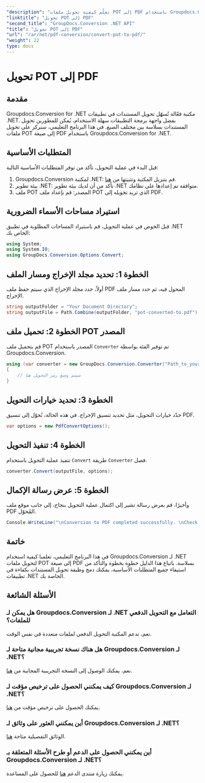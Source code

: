 ```yaml
---
"description": "تعلّم كيفية تحويل ملفات POT إلى PDF باستخدام Groupdocs.Conversion لـ .NET بسهولة. بسّط عملية تحويل مستنداتك باستخدام هذه الطريقة السهلة."
"linktitle": "تحويل POT إلى PDF"
"second_title": "GroupDocs.Conversion .NET API"
"title": "تحويل POT إلى PDF"
"url": "/ar/net/pdf-conversion/convert-pot-to-pdf/"
"weight": 22
type: docs
---
```

# تحويل POT إلى PDF

## مقدمة
Groupdocs.Conversion for .NET مكتبة فعّالة تُسهّل تحويل المستندات في تطبيقات .NET. بفضل واجهة برمجة التطبيقات سهلة الاستخدام، يُمكن للمطورين تحويل المستندات بسلاسة بين مختلف الصيغ. في هذا البرنامج التعليمي، سنركز على تحويل ملفات POT إلى صيغة PDF باستخدام Groupdocs.Conversion for .NET.
## المتطلبات الأساسية
قبل البدء في عملية التحويل، تأكد من توفر المتطلبات الأساسية التالية:
1. Groupdocs.Conversion لمكتبة .NET: قم بتنزيل المكتبة وتثبيتها من [هنا](https://releases.groupdocs.com/conversion/net/).
2. بيئة تطوير .NET: تأكد من أن لديك بيئة تطوير .NET متوافقة تم إعدادها على نظامك.
3. ملف POT المصدر: قم بإعداد ملف POT الذي تريد تحويله إلى PDF.

## استيراد مساحات الأسماء الضرورية
قبل الخوض في عملية التحويل، قم باستيراد المساحات المطلوبة في تطبيق .NET الخاص بك:
```csharp
using System;
using System.IO;
using GroupDocs.Conversion.Options.Convert;
```
## الخطوة 1: تحديد مجلد الإخراج ومسار الملف
أولاً، حدد مجلد الإخراج الذي سيتم حفظ ملف PDF المحول فيه، ثم حدد مسار ملف الإخراج.
```csharp
string outputFolder = "Your Document Directory";
string outputFile = Path.Combine(outputFolder, "pot-converted-to.pdf");
```
## الخطوة 2: تحميل ملف POT المصدر
قم بتحميل ملف POT المصدر باستخدام `Converter` تم توفير الفئة بواسطة Groupdocs.Conversion.
```csharp
using (var converter = new GroupDocs.Conversion.Converter("Path_to_your_POT_file.pot"))
{
    // سيتم وضع رمز التحويل هنا
}
```
## الخطوة 3: تحديد خيارات التحويل
حدّد خيارات التحويل، مثل تحديد تنسيق الإخراج. في هذه الحالة، نُحوّل إلى تنسيق PDF.
```csharp
var options = new PdfConvertOptions();
```
## الخطوة 4: تنفيذ التحويل
تنفيذ عملية التحويل باستخدام `Convert` طريقة `Converter` فصل.
```csharp
converter.Convert(outputFile, options);
```
## الخطوة 5: عرض رسالة الإكمال
وأخيرًا، قم بعرض رسالة تشير إلى اكتمال عملية التحويل بنجاح، إلى جانب موقع ملف PDF المُحوّل.
```csharp
Console.WriteLine("\nConversion to PDF completed successfully. \nCheck output in {0}", outputFolder);
```

## خاتمة
في هذا البرنامج التعليمي، تعلمنا كيفية استخدام Groupdocs.Conversion لـ .NET لتحويل ملفات POT إلى صيغة PDF بسلاسة. باتباع هذا الدليل خطوة بخطوة والتأكد من استيفاء جميع المتطلبات الأساسية، يمكنك دمج وظيفة تحويل المستندات بكفاءة في تطبيقات .NET الخاصة بك.
## الأسئلة الشائعة
### هل يمكن لـ Groupdocs.Conversion لـ .NET التعامل مع التحويل الدفعي للملفات؟
نعم، تدعم المكتبة التحويل الدفعي لملفات متعددة في نفس الوقت.
### هل هناك نسخة تجريبية مجانية متاحة لـ Groupdocs.Conversion لـ .NET؟
نعم، يمكنك الوصول إلى النسخة التجريبية المجانية من [هنا](https://releases.groupdocs.com/).
### كيف يمكنني الحصول على ترخيص مؤقت لـ Groupdocs.Conversion لـ .NET؟
يمكنك الحصول على ترخيص مؤقت من [هنا](https://purchase.groupdocs.com/temporary-license/).
### أين يمكنني العثور على وثائق لـ Groupdocs.Conversion لـ .NET؟
الوثائق التفصيلية متاحة [هنا](https://tutorials.groupdocs.com/conversion/net/).
### أين يمكنني الحصول على الدعم أو طرح الأسئلة المتعلقة بـ Groupdocs.Conversion لـ .NET؟
يمكنك زيارة منتدى الدعم [هنا](https://forum.groupdocs.com/c/conversion/11) للحصول على المساعدة.